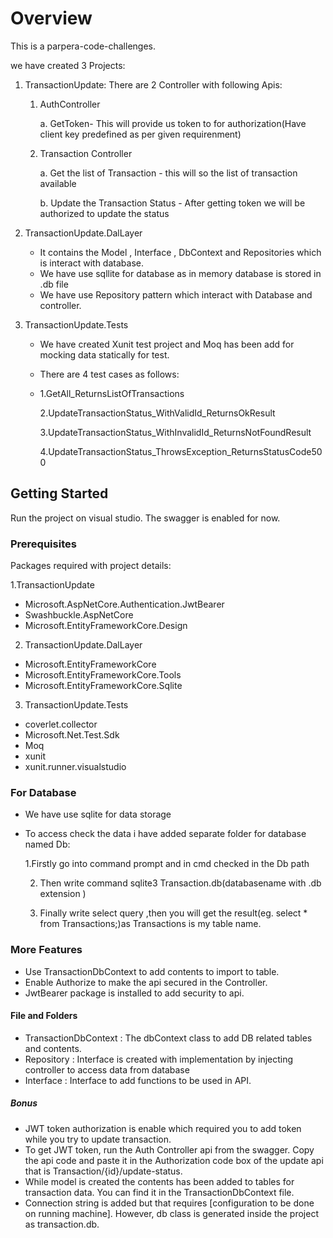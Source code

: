   # Overview

This is a parpera-code-challenges. 

we have created 3 Projects:
1. TransactionUpdate: 
There are  2 Controller with following Apis:

     1. AuthController
        
        a.  GetToken- This will provide us token to for authorization(Have client key predefined as per given requirenment)
    
     3. Transaction Controller
        
        a. Get the list of Transaction - this will so the list of transaction available
        
        b. Update the Transaction Status - After getting token we will be authorized to update the status
2. TransactionUpdate.DalLayer
    - It contains the Model , Interface , DbContext and Repositories which is interact with database.
    - We have use sqllite for database as in memory database is stored in .db file 
    - We have use Repository pattern which interact with Database and controller.

3. TransactionUpdate.Tests
      - We have created Xunit test project and Moq has been add for mocking data statically for test.
      - There are 4 test cases as follows:
      - 
          1.GetAll_ReturnsListOfTransactions
        
          2.UpdateTransactionStatus_WithValidId_ReturnsOkResult
        
          3.UpdateTransactionStatus_WithInvalidId_ReturnsNotFoundResult
        
          4.UpdateTransactionStatus_ThrowsException_ReturnsStatusCode500

## Getting Started
Run the project on visual studio. The swagger is enabled for now.

### Prerequisites
Packages required with project details:

1.TransactionUpdate
- Microsoft.AspNetCore.Authentication.JwtBearer
- Swashbuckle.AspNetCore
- Microsoft.EntityFrameworkCore.Design
2. TransactionUpdate.DalLayer
- Microsoft.EntityFrameworkCore
- Microsoft.EntityFrameworkCore.Tools
- Microsoft.EntityFrameworkCore.Sqlite
3. TransactionUpdate.Tests
- coverlet.collector
- Microsoft.Net.Test.Sdk
- Moq
- xunit
- xunit.runner.visualstudio

### For Database
  - We have use sqlite for data storage
  - To access check the data i have added separate folder for database named Db:

    
      1.Firstly go into command prompt and in cmd checked in the Db path
    
      2. Then write command sqlite3 Transaction.db(databasename with .db extension )
        
      3. Finally write select query ,then you will get the result(eg.  select * from Transactions;)as Transactions is my table name.
### More Features
- Use TransactionDbContext to add contents to import to table.
- Enable Authorize to make the api secured in the Controller.
- JwtBearer package is installed to add security to api.

#### File and Folders
- TransactionDbContext : The dbContext class to add DB related tables and contents.
- Repository  : Interface is created with implementation by injecting controller to access data from database
- Interface : Interface to add functions to be used in API.

##### Bonus

- JWT token authorization is enable which required you to add token while you try to update transaction.
- To get JWT token, run the Auth Controller api from the swagger. Copy the api code and paste it in the Authorization code box of the update api that is Transaction/{id}/update-status.
- While model is created the contents has been added to tables for transaction data. You can find it in the TransactionDbContext file. 
- Connection string is added but that requires [configuration to be done on running machine]. However, db class is generated inside the project as transaction.db.
